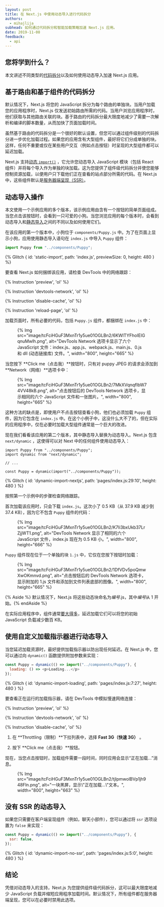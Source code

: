 ```yaml
---
layout: post
title: 在 Next.js 中使用动态导入进行代码拆分
authors:
  - mihajlija
subhead: 如何通过代码拆分和智能加载策略加速 Next.js 应用。
date: 2019-11-08
feedback:
  - api
---
```


## 您将学到什么？

本文讲述不同类型的[代码拆分](/reduce-javascript-payloads-with-code-splitting/)以及如何使用动态导入加速 Next.js 应用。

## 基于路由和基于组件的代码拆分

默认情况下，Next.js 将您的 JavaScript 拆分为每个路由的单独块。当用户加载您的应用程序时，Next.js 仅发送初始路由所需的代码。当用户浏览应用程序时，他们获取与其他路由关联的块。基于路由的代码拆分最大限度地减少了需要一次解析和编译的脚本数量，从而加快了页面加载时间。

虽然基于路由的代码拆分是一个很好的默认设置，但您可以通过组件级别的代码拆分进一步优化加载过程。如果您的应用含有大型组件，最好将它们分成单独的块。这样，任何不重要或仅在某些用户交互（例如点击按钮）时呈现的大型组件都可以延迟加载。

Next.js 支持[动态 `import()`](https://v8.dev/features/dynamic-import) ，它允许您动态导入 JavaScript 模块（包括 React 组件）并将每个导入作为单独的块加载。这为您提供了组件级代码拆分并使您能够控制资源加载，以便用户只下载他们正在查看的站点部分所需的代码。在 Next.js 中，这些组件默认是[服务器端呈现（SSR）](/rendering-on-the-web/)。

## 动态导入操作

本文使用一个示例应用的多个版本，该示例应用由含有一个按钮的简单页面组成。当您点击该按钮时，会看到一只可爱的小狗。当您浏览应用的每个版本时，会看到动态导入和[静态导入](https://developer.mozilla.org/docs/Web/JavaScript/Reference/Statements/import)之间的不同以及如何使用它们。

在该应用的第一个版本中，小狗位于 `components/Puppy.js` 中。为了在页面上显示小狗，应用使用静态导入语句在 `index.js` 中导入 `Puppy` 组件：

```js
import Puppy from "../components/Puppy";
```

{% Glitch { id: 'static-import', path: 'index.js', previewSize: 0, height: 480 } %}

要查看 Next.js 如何捆绑该应用，请检查 DevTools 中的网络跟踪：

{% Instruction 'preview', 'ol' %}

{% Instruction 'devtools-network', 'ol' %}

{% Instruction 'disable-cache', 'ol' %}

{% Instruction 'reload-page', 'ol' %}

加载页面时，所有必要的代码，包括 `Puppy.js` 组件，都捆绑在 `index.js` 中：

<figure>{% Img src="image/tcFciHGuF3MxnTr1y5ue01OGLBn2/6KWlTYFhoIEIGqnuMwlh.png", alt="DevTools Network 选项卡显示了六个 JavaScript 文件：index.js、app.js、webpack.js、main.js、0.js 和 dll (动态链接库) 文件。", width="800", height="665" %}</figure>

当您按下 **Click me（点击我）**按钮时，只有对 puppy JPEG 的请求会添加到 **Network（网络）**选项卡中：

<figure>{% Img src="image/tcFciHGuF3MxnTr1y5ue01OGLBn2/7MkXVqnqfIbW74VV48kB.png", alt="点击按钮后的 DevTools Network 选项卡，显示相同的六个 JavaScript 文件和一张图片。", width="800", height="665" %}</figure>

这种方法的缺点是，即使用户不点击按钮查看小狗，他们也必须加载 `Puppy` 组件，因为它包含在 `index.js` 中。在这个小例子中，这没什么大不了的，但在实际的应用程序中，仅在必要时加载大型组件通常是一个巨大的改进。

现在我们看看该应用的第二个版本，其中静态导入替换为动态导入。Next.js 包含 `next/dynamic` ，这使得可以对 Next 中的任何组件使用动态导入：

```js/1,5/0
import Puppy from "../components/Puppy";
import dynamic from "next/dynamic";

// ...

const Puppy = dynamic(import("../components/Puppy"));
```

{% Glitch { id: 'dynamic-import-nextjs', path: 'pages/index.js:29:10', height: 480 } %}

按照第一个示例中的步骤检查网络跟踪。

首次加载该应用时，只会下载 `index.js`。这次小了 0.5 KB（从 37.9 KB 减少到 37.4 KB），因为它不包含 `Puppy` 组件的代码：

<figure>{% Img src="image/tcFciHGuF3MxnTr1y5ue01OGLBn2/K7Ii3bxUkb37LrZjjWT1.png", alt="DevTools Network 显示了相同的六个 JavaScript 文件，index.js 现在为 0.5 KB 小。", width="800", height="666" %}</figure>

`Puppy` 组件现在位于一个单独的块 `1.js` 中，它仅在您按下按钮时加载：

<figure>{% Img src="image/tcFciHGuF3MxnTr1y5ue01OGLBn2/1DfVDv5poQmwXwOKmnvd.png", alt="点击按钮后的 DevTools Network 选项卡，显示附加的 1.js 文件和添加到文件列表底部的图像。", width="800", height="665" %}</figure>

{% Aside %} 默认情况下，Next.js 将这些动态块命名为*编号*.js，其中*编号*从 1 开始。{% endAside %}

在实际应用程序中，组件通常[要大得多](https://bundlephobia.com/result?p=moment@2.24.0)，延迟加载它们可以将您的初始 JavaScript 负载减少数百 KB。

## 使用自定义加载指示器进行动态导入

当您延迟加载资源时，最好提供加载指示器以防出现任何延迟。在 Next.js 中，您可以通过向 `dynamic()` 函数提供附加参数来实现：

```js
const Puppy = dynamic(() => import("../components/Puppy"), {
  loading: () => <p>Loading...</p>
});
```

{% Glitch { id: 'dynamic-import-loading', path: 'pages/index.js:7:27', height: 480 } %}

要查看正在运行的加载指示器，请在 DevTools 中模拟慢速网络连接：

{% Instruction 'preview', 'ol' %}

{% Instruction 'devtools-network', 'ol' %}

{% Instruction 'disable-cache', 'ol' %}

1. 在 **Throttling（限制）**下拉列表中，选择 **Fast 3G（快速 3G）** 。

2. 按下 **Click me（点击我）**按钮。

现在，当您点击按钮时，加载组件需要一段时间，同时应用会显示“正在加载…”消息。

<figure>{% Img src="image/tcFciHGuF3MxnTr1y5ue01OGLBn2/tjlpmwolBVp1jh948Fln.png", alt="一块黑屏，显示\"正在加载...\"文本。", width="800", height="663" %}</figure>

## 没有 SSR 的动态导入

如果您只需要在客户端呈现组件（例如，聊天小部件），您可以通过将 `ssr` 选项设置为 `false` 来实现：

```js
const Puppy = dynamic(() => import("../components/Puppy"), {
  ssr: false,
});
```

{% Glitch { id: 'dynamic-import-no-ssr', path: 'pages/index.js:5:0', height: 480 } %}

## 结论

凭借对动态导入的支持，Next.js 为您提供组件级代码拆分，这可以最大限度地减少 JavaScript 负载并缩短应用程序加载时间。默认情况下，所有组件都在服务器端呈现，您可以在必要时禁用此选项。
